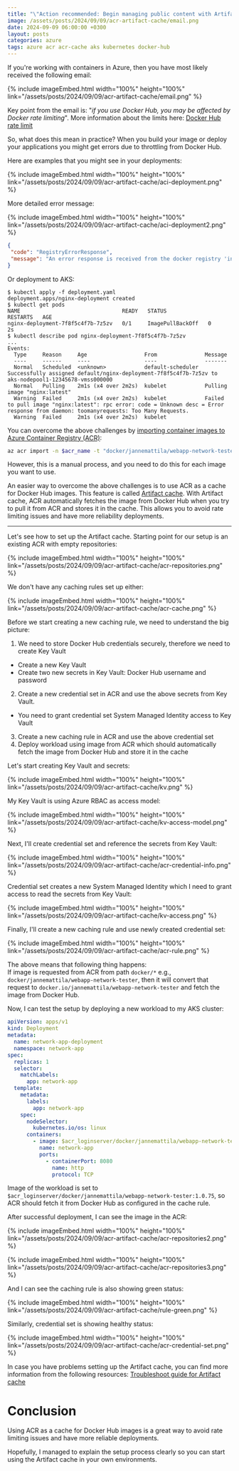 ```yaml
---
title: "\"Action recommended: Begin managing public content with Artifact Cache\""
image: /assets/posts/2024/09/09/acr-artifact-cache/email.png
date: 2024-09-09 06:00:00 +0300
layout: posts
categories: azure
tags: azure acr acr-cache aks kubernetes docker-hub
---
```


If you're working with containers in Azure, then you have most likely received the following email:

{% include imageEmbed.html width="100%" height="100%" link="/assets/posts/2024/09/09/acr-artifact-cache/email.png" %}

Key point from the email is: "_if you use Docker Hub, you may be affected by Docker rate limiting_".
More information about the limits here:
[Docker Hub rate limit](https://docs.docker.com/docker-hub/download-rate-limit/)

So, what does this mean in practice?
When you build your image or deploy your applications you might get errors due to throttling from Docker Hub.

Here are examples that you might see in your deployments:

{% include imageEmbed.html width="100%" height="100%" link="/assets/posts/2024/09/09/acr-artifact-cache/aci-deployment.png" %}

More detailed error message:

{% include imageEmbed.html width="100%" height="100%" link="/assets/posts/2024/09/09/acr-artifact-cache/aci-deployment2.png" %}

```json
{
 "code": "RegistryErrorResponse",
 "message": "An error response is received from the docker registry 'index.docker.io'. Please retry later."
}
```

Or deployment to AKS:

```console
$ kubectl apply -f deployment.yaml
deployment.apps/nginx-deployment created
$ kubectl get pods
NAME                                READY   STATUS             RESTARTS   AGE
nginx-deployment-7f8f5c4f7b-7z5zv   0/1     ImagePullBackOff   0          2s
$ kubectl describe pod nginx-deployment-7f8f5c4f7b-7z5zv
...
Events:
  Type     Reason     Age                  From               Message
  ----     ------     ----                 ----               -------
  Normal   Scheduled  <unknown>            default-scheduler  Successfully assigned default/nginx-deployment-7f8f5c4f7b-7z5zv to aks-nodepool1-12345678-vmss000000
  Normal   Pulling    2m1s (x4 over 2m2s)  kubelet            Pulling image "nginx:latest"
  Warning  Failed     2m1s (x4 over 2m2s)  kubelet            Failed to pull image "nginx:latest": rpc error: code = Unknown desc = Error response from daemon: toomanyrequests: Too Many Requests.
  Warning  Failed     2m1s (x4 over 2m2s)  kubelet
```

You can overcome the above challenges by
[importing container images to Azure Container Registry (ACR)](https://learn.microsoft.com/en-us/azure/container-registry/container-registry-import-images?tabs=azure-cli):

```bash
az acr import -n $acr_name -t "docker/jannemattila/webapp-network-tester" --source "docker.io/jannemattila/webapp-network-tester" 
```

However, this is a manual process, and you need to do this for each image you want to use.

An easier way to overcome the above challenges is to use ACR as a cache for Docker Hub images.
This feature is called [Artifact cache](https://learn.microsoft.com/en-us/azure/container-registry/container-registry-artifact-cache).
With Artifact cache, ACR automatically fetches the image from Docker Hub when you try to pull it from ACR and stores it in the cache.
This allows you to avoid rate limiting issues and have more reliability deployments.

---

Let's see how to set up the Artifact cache. Starting point for our setup is an existing ACR with
empty repositories:

{% include imageEmbed.html width="100%" height="100%" link="/assets/posts/2024/09/09/acr-artifact-cache/acr-repositories.png" %}

We don't have any caching rules set up either:

{% include imageEmbed.html width="100%" height="100%" link="/assets/posts/2024/09/09/acr-artifact-cache/acr-cache.png" %}

Before we start creating a new caching rule, we need to understand the big picture:

1. We need to store Docker Hub credentials securely, therefore we need to create Key Vault
  - Create a new Key Vault
  - Create two new secrets in Key Vault: Docker Hub username and password
2. Create a new credential set in ACR and use the above secrets from Key Vault.
  - You need to grant credential set System Managed Identity access to Key Vault
3. Create a new caching rule in ACR and use the above credential set
4. Deploy workload using image from ACR which should automatically fetch the image from Docker Hub and store it in the cache


Let's start creating Key Vault and secrets:

{% include imageEmbed.html width="100%" height="100%" link="/assets/posts/2024/09/09/acr-artifact-cache/kv.png" %}

My Key Vault is using Azure RBAC as access model:

{% include imageEmbed.html width="100%" height="100%" link="/assets/posts/2024/09/09/acr-artifact-cache/kv-access-model.png" %}

Next, I'll create credential set and reference the secrets from Key Vault:

{% include imageEmbed.html width="100%" height="100%" link="/assets/posts/2024/09/09/acr-artifact-cache/acr-credential-info.png" %}

Credential set creates a new System Managed Identity which I need to grant access to read the secrets from Key Vault:

{% include imageEmbed.html width="100%" height="100%" link="/assets/posts/2024/09/09/acr-artifact-cache/kv-access.png" %}

Finally, I'll create a new caching rule and use newly created credential set:

{% include imageEmbed.html width="100%" height="100%" link="/assets/posts/2024/09/09/acr-artifact-cache/acr-rule.png" %}

The above means that following thing happens:<br/>
If image is requested from ACR from path `docker/*` e.g.,  `docker/jannemattila/webapp-network-tester`,
then it will convert that request to `docker.io/jannemattila/webapp-network-tester` and fetch the image from Docker Hub.

Now, I can test the setup by deploying a new workload to my AKS cluster:

```yaml
apiVersion: apps/v1
kind: Deployment
metadata:
  name: network-app-deployment
  namespace: network-app
spec:
  replicas: 1
  selector:
    matchLabels:
      app: network-app
  template:
    metadata:
      labels:
        app: network-app
    spec:
      nodeSelector:
        kubernetes.io/os: linux
      containers:
        - image: $acr_loginserver/docker/jannemattila/webapp-network-tester:1.0.75
          name: network-app
          ports:
            - containerPort: 8080
              name: http
              protocol: TCP
```

Image of the workload is set to `$acr_loginserver/docker/jannemattila/webapp-network-tester:1.0.75`, so
ACR should fetch it from Docker Hub as configured in the cache rule.

After successful deployment, I can see the image in the ACR:

{% include imageEmbed.html width="100%" height="100%" link="/assets/posts/2024/09/09/acr-artifact-cache/acr-repositories2.png" %}

{% include imageEmbed.html width="100%" height="100%" link="/assets/posts/2024/09/09/acr-artifact-cache/acr-repositories3.png" %}

And I can see the caching rule is also showing green status:

{% include imageEmbed.html width="100%" height="100%" link="/assets/posts/2024/09/09/acr-artifact-cache/rule-green.png" %}

Similarly, credential set is showing healthy status:

{% include imageEmbed.html width="100%" height="100%" link="/assets/posts/2024/09/09/acr-artifact-cache/acr-credential-set.png" %}

In case you have problems setting up the Artifact cache, you can find more information from the following resources:
[Troubleshoot guide for Artifact cache](https://learn.microsoft.com/en-us/azure/container-registry/troubleshoot-artifact-cache)

# Conclusion

Using ACR as a cache for Docker Hub images is a great way to
avoid rate limiting issues and have more reliable deployments.

Hopefully, I managed to explain the setup process clearly
so you can start using the Artifact cache in your own environments.
